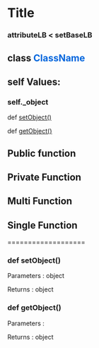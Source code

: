 # Title

### attributeLB < setBaseLB

## class <span style="color:0066DD">ClassName</span>

## self Values:

### self._object

def [setObject()](#setobject)

def [getObject()](#getobject)

## Public function

## Private Function

## Multi Function

## Single Function

===================

<a id="setobject"></a>
### def setObject()

Parameters : object

Returns : object

<a id="getobject"></a>
### def getObject()

Parameters :

Returns : object